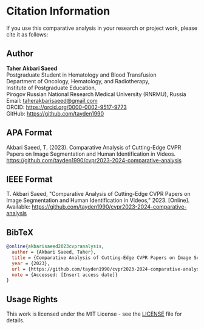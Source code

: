 # Citation Information

If you use this comparative analysis in your research or project work, please cite it as follows:

## Author
**Taher Akbari Saeed**  
Postgraduate Student in Hematology and Blood Transfusion  
Department of Oncology, Hematology, and Radiotherapy,  
Institute of Postgraduate Education,  
Pirogov Russian National Research Medical University (RNRMU), Russia  
Email: taherakbarisaeed@gmail.com  
ORCID: https://orcid.org/0000-0002-9517-9773  
GitHub: https://github.com/tayden1990

## APA Format
Akbari Saeed, T. (2023). Comparative Analysis of Cutting-Edge CVPR Papers on Image Segmentation and Human Identification in Videos. https://github.com/tayden1990/cvpr2023-2024-comparative-analysis

## IEEE Format
T. Akbari Saeed, "Comparative Analysis of Cutting-Edge CVPR Papers on Image Segmentation and Human Identification in Videos," 2023. [Online]. Available: https://github.com/tayden1990/cvpr2023-2024-comparative-analysis

## BibTeX
```bibtex
@online{akbarisaeed2023cvpranalysis,
  author = {Akbari Saeed, Taher},
  title = {Comparative Analysis of Cutting-Edge CVPR Papers on Image Segmentation and Human Identification in Videos},
  year = {2023},
  url = {https://github.com/tayden1990/cvpr2023-2024-comparative-analysis},
  note = {Accessed: [Insert access date]}
}
```

## Usage Rights
This work is licensed under the MIT License - see the [LICENSE](./LICENSE) file for details.
